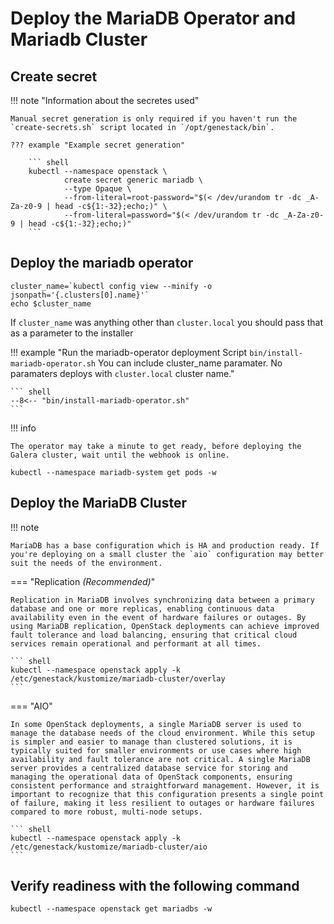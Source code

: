 # Deploy the MariaDB Operator and Mariadb Cluster

## Create secret

!!! note "Information about the secretes used"

    Manual secret generation is only required if you haven't run the `create-secrets.sh` script located in `/opt/genestack/bin`.

    ??? example "Example secret generation"

        ``` shell
        kubectl --namespace openstack \
                create secret generic mariadb \
                --type Opaque \
                --from-literal=root-password="$(< /dev/urandom tr -dc _A-Za-z0-9 | head -c${1:-32};echo;)" \
                --from-literal=password="$(< /dev/urandom tr -dc _A-Za-z0-9 | head -c${1:-32};echo;)"
        ```

## Deploy the mariadb operator

```
cluster_name=`kubectl config view --minify -o jsonpath='{.clusters[0].name}'`
echo $cluster_name
```

If `cluster_name` was anything other than `cluster.local` you should pass that as a parameter to the installer

!!! example "Run the mariadb-operator deployment Script `bin/install-mariadb-operator.sh` You can include cluster_name paramater. No paramaters deploys with `cluster.local` cluster name."

    ``` shell
    --8<-- "bin/install-mariadb-operator.sh"
    ```

!!! info

    The operator may take a minute to get ready, before deploying the Galera cluster, wait until the webhook is online.

``` shell
kubectl --namespace mariadb-system get pods -w
```

## Deploy the MariaDB Cluster

!!! note

    MariaDB has a base configuration which is HA and production ready. If you're deploying on a small cluster the `aio` configuration may better suit the needs of the environment.

=== "Replication _(Recommended)_"

    Replication in MariaDB involves synchronizing data between a primary database and one or more replicas, enabling continuous data availability even in the event of hardware failures or outages. By using MariaDB replication, OpenStack deployments can achieve improved fault tolerance and load balancing, ensuring that critical cloud services remain operational and performant at all times.

    ``` shell
    kubectl --namespace openstack apply -k /etc/genestack/kustomize/mariadb-cluster/overlay
    ```

=== "AIO"

    In some OpenStack deployments, a single MariaDB server is used to manage the database needs of the cloud environment. While this setup is simpler and easier to manage than clustered solutions, it is typically suited for smaller environments or use cases where high availability and fault tolerance are not critical. A single MariaDB server provides a centralized database service for storing and managing the operational data of OpenStack components, ensuring consistent performance and straightforward management. However, it is important to recognize that this configuration presents a single point of failure, making it less resilient to outages or hardware failures compared to more robust, multi-node setups.

    ``` shell
    kubectl --namespace openstack apply -k /etc/genestack/kustomize/mariadb-cluster/aio
    ```

## Verify readiness with the following command

``` shell
kubectl --namespace openstack get mariadbs -w
```
